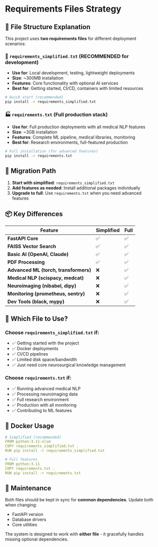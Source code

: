 # Requirements Files Strategy

## 📁 File Structure Explanation

This project uses **two requirements files** for different deployment scenarios:

### 🚀 `requirements_simplified.txt` (RECOMMENDED for development)
- **Use for**: Local development, testing, lightweight deployments
- **Size**: ~300MB installation
- **Features**: Core functionality with optional AI services
- **Best for**: Getting started, CI/CD, containers with limited resources

```bash
# Quick start (recommended)
pip install -r requirements_simplified.txt
```

### 🏭 `requirements.txt` (Full production stack)
- **Use for**: Full production deployments with all medical NLP features
- **Size**: ~3GB installation  
- **Features**: Complete ML pipeline, medical libraries, monitoring
- **Best for**: Research environments, full-featured production

```bash
# Full installation (for advanced features)
pip install -r requirements.txt
```

## 🔄 Migration Path

1. **Start with simplified**: `requirements_simplified.txt`
2. **Add features as needed**: Install additional packages individually
3. **Upgrade to full**: Use `requirements.txt` when you need advanced features

## 📦 Key Differences

| Feature | Simplified | Full |
|---------|------------|------|
| **FastAPI Core** | ✅ | ✅ |
| **FAISS Vector Search** | ✅ | ✅ |
| **Basic AI (OpenAI, Claude)** | ✅ | ✅ |
| **PDF Processing** | ✅ | ✅ |
| **Advanced ML (torch, transformers)** | ❌ | ✅ |
| **Medical NLP (scispacy, medcat)** | ❌ | ✅ |
| **Neuroimaging (nibabel, dipy)** | ❌ | ✅ |
| **Monitoring (prometheus, sentry)** | ❌ | ✅ |
| **Dev Tools (black, mypy)** | ❌ | ✅ |

## 🎯 Which File to Use?

### Choose `requirements_simplified.txt` if:
- ✅ Getting started with the project
- ✅ Docker deployments
- ✅ CI/CD pipelines
- ✅ Limited disk space/bandwidth
- ✅ Just need core neurosurgical knowledge management

### Choose `requirements.txt` if:
- ✅ Running advanced medical NLP
- ✅ Processing neuroimaging data
- ✅ Full research environment
- ✅ Production with all monitoring
- ✅ Contributing to ML features

## 🔧 Docker Usage

```yaml
# Simplified (recommended)
FROM python:3.11-slim
COPY requirements_simplified.txt .
RUN pip install -r requirements_simplified.txt

# Full features
FROM python:3.11
COPY requirements.txt .
RUN pip install -r requirements.txt
```

## 📝 Maintenance

Both files should be kept in sync for **common dependencies**. Update both when changing:
- FastAPI version
- Database drivers
- Core utilities

The system is designed to work with **either file** - it gracefully handles missing optional dependencies.